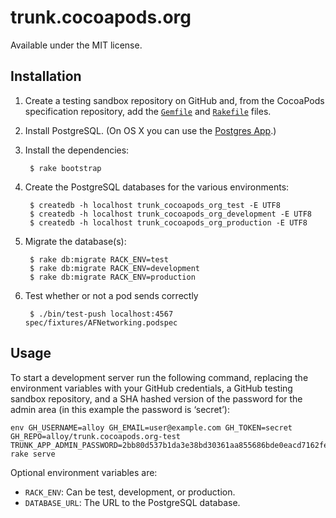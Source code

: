 # trunk.cocoapods.org

Available under the MIT license.

## Installation

1. Create a testing sandbox repository on GitHub and, from the CocoaPods specification repository,
   add the [`Gemfile`](https://raw.github.com/CocoaPods/Specs/master/Gemfile) and
   [`Rakefile`](https://raw.github.com/CocoaPods/Specs/master/Rakefile) files.

2. Install PostgreSQL. (On OS X you can use the [Postgres App](http://postgresapp.com).)

3. Install the dependencies:

        $ rake bootstrap

4. Create the PostgreSQL databases for the various environments:

        $ createdb -h localhost trunk_cocoapods_org_test -E UTF8
        $ createdb -h localhost trunk_cocoapods_org_development -E UTF8
        $ createdb -h localhost trunk_cocoapods_org_production -E UTF8

5. Migrate the database(s):

        $ rake db:migrate RACK_ENV=test
        $ rake db:migrate RACK_ENV=development
        $ rake db:migrate RACK_ENV=production

6. Test whether or not a pod sends correctly

        $ ./bin/test-push localhost:4567 spec/fixtures/AFNetworking.podspec

## Usage

To start a development server run the following command, replacing the environment variables with
your GitHub credentials, a GitHub testing sandbox repository, and a SHA hashed version of the
password for the admin area (in this example the password is ‘secret’):

    env GH_USERNAME=alloy GH_EMAIL=user@example.com GH_TOKEN=secret GH_REPO=alloy/trunk.cocoapods.org-test TRUNK_APP_ADMIN_PASSWORD=2bb80d537b1da3e38bd30361aa855686bde0eacd7162fef6a25fe97bf527a25b rake serve

Optional environment variables are:

* `RACK_ENV`: Can be test, development, or production.
* `DATABASE_URL`: The URL to the PostgreSQL database.
